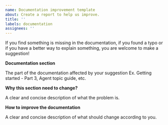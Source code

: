 ```yaml
---
name: Documentation improvement template
about: Create a report to help us improve.
title: ''
labels: documentation
assignees: ''
---
```


If you find something is missing in the documentation, if you found a typo or if you have a better way to explain something, you are welcome to make a suggestion!

**Documentation section**

The part of the documentation affected by your suggestion Ex. Getting started - Part 3, Agent topic guide, etc.

**Why this section need to change?**

A clear and concise description of what the problem is.

**How to improve the documentation**

A clear and concise description of what should change according to you.
